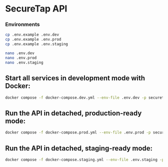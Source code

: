 # SecureTap API

### Environments

```bash
cp .env.example .env.dev
cp .env.example .env.prod
cp .env.example .env.staging
```

```bash
nano .env.dev
nano .env.prod
nano .env.staging
```

## Start all services in development mode with Docker:

```bash
docker compose -f docker-compose.dev.yml --env-file .env.dev -p securetap_api_dev up --build
```

## Run the API in detached, production-ready mode:

```bash
docker compose -f docker-compose.prod.yml --env-file .env.prod -p securetap_api_prod up -d --build
```

## Run the API in detached, staging-ready mode:

```bash
docker compose -f docker-compose.staging.yml --env-file .env.staging -p securetap_api_staging up -d --build
```
